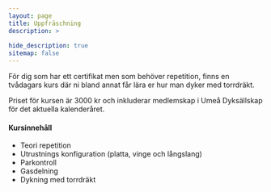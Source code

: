 ```yaml
---
layout: page
title: Uppfräschning
description: >
  
hide_description: true
sitemap: false
---
```


För dig som har ett certifikat men som behöver repetition, finns en tvådagars kurs där ni bland annat får lära er hur man dyker med torrdräkt.

Priset för kursen är 3000 kr och inkluderar medlemskap i Umeå Dyksällskap för det aktuella kalenderåret.

#### Kursinnehåll

* Teori repetition
* Utrustnings konfiguration (platta, vinge och långslang)
* Parkontroll
* Gasdelning
* Dykning med torrdräkt
